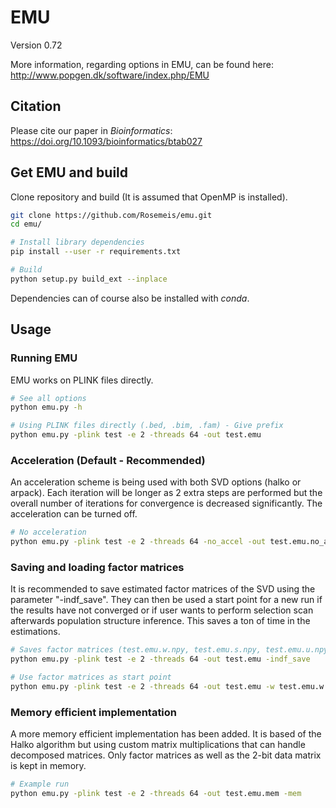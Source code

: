 # EMU
Version 0.72

More information, regarding options in EMU, can be found here: http://www.popgen.dk/software/index.php/EMU

## Citation
Please cite our paper in *Bioinformatics*: https://doi.org/10.1093/bioinformatics/btab027

## Get EMU and build
Clone repository and build (It is assumed that OpenMP is installed).
```bash
git clone https://github.com/Rosemeis/emu.git
cd emu/

# Install library dependencies
pip install --user -r requirements.txt

# Build
python setup.py build_ext --inplace
```
Dependencies can of course also be installed with *conda*.

## Usage
### Running EMU
EMU works on PLINK files directly.
```bash
# See all options
python emu.py -h

# Using PLINK files directly (.bed, .bim, .fam) - Give prefix
python emu.py -plink test -e 2 -threads 64 -out test.emu
```

### Acceleration (Default - Recommended)
An acceleration scheme is being used with both SVD options (halko or arpack). Each iteration will be longer as 2 extra steps are performed but the overall number of iterations for convergence is decreased significantly. The acceleration can be turned off.
```bash
# No acceleration
python emu.py -plink test -e 2 -threads 64 -no_accel -out test.emu.no_accel
```

### Saving and loading factor matrices
It is recommended to save estimated factor matrices of the SVD using the parameter "-indf_save". They can then be used a start point for a new run if the results have not converged or if user wants to perform selection scan afterwards population structure inference. This saves a ton of time in the estimations.
```bash
# Saves factor matrices (test.emu.w.npy, test.emu.s.npy, test.emu.u.npy)
python emu.py -plink test -e 2 -threads 64 -out test.emu -indf_save

# Use factor matrices as start point
python emu.py -plink test -e 2 -threads 64 -out test.emu -w test.emu.w.npy -s test.emu.s.npy -u test.emu.u.npy
```

### Memory efficient implementation
A more memory efficient implementation has been added. It is based of the Halko algorithm but using custom matrix multiplications that can handle decomposed matrices. Only factor matrices as well as the 2-bit data matrix is kept in memory.
```bash
# Example run
python emu.py -plink test -e 2 -threads 64 -out test.emu.mem -mem
```
